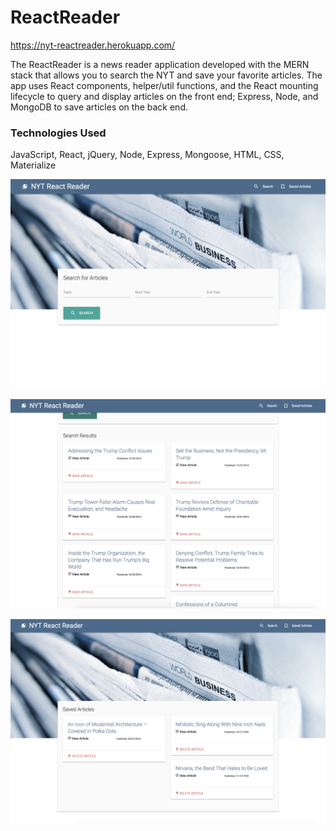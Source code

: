 # ReactReader

https://nyt-reactreader.herokuapp.com/

The ReactReader is a news reader application developed with the MERN stack that allows you to search the NYT and save your favorite articles. The app uses React components, helper/util functions, and the React mounting lifecycle to query and display articles on the front end; Express, Node, and MongoDB to save articles on the back end.

### Technologies Used
JavaScript, React, jQuery, Node, Express, Mongoose, HTML, CSS, Materialize

![ReactReader Screen Shot 1](https://github.com/natplusultra/ReactReader/blob/master/client/public/images/ReactReader1.png) 

![ReactReader Screen Shot 2](https://github.com/natplusultra/ReactReader/blob/master/client/public/images/ReactReader2.png) 

![ReactReader Screen Shot 3](https://github.com/natplusultra/ReactReader/blob/master/client/public/images/ReactReader3.png) 
